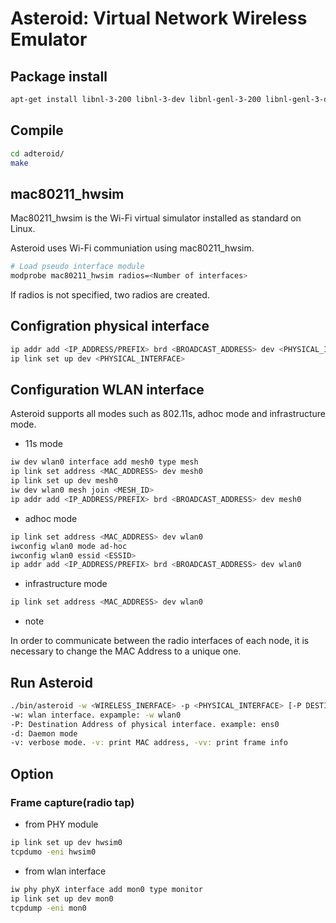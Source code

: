 # Asteroid: Virtual Network Wireless Emulator

## Package install

```bash
apt-get install libnl-3-200 libnl-3-dev libnl-genl-3-200 libnl-genl-3-dev libnl-route-3-200 libnl-route-3-dev libjson-c-dev libjson-c2
```

## Compile

```bash
cd adteroid/
make
```

## mac80211\_hwsim

Mac80211\_hwsim is the Wi-Fi virtual simulator installed as standard on Linux.

Asteroid uses Wi-Fi communiation using mac80211\_hwsim.

```bash
# Load pseudo interface module
modprobe mac80211_hwsim radios=<Number of interfaces>
```
If radios is not specified, two radios are created.

## Configration physical interface

```bash
ip addr add <IP_ADDRESS/PREFIX> brd <BROADCAST_ADDRESS> dev <PHYSICAL_INTERFACE>
ip link set up dev <PHYSICAL_INTERFACE>
```

## Configuration WLAN interface

Asteroid supports all modes such as 802.11s, adhoc mode and infrastructure mode.

  * 11s mode

```bash
iw dev wlan0 interface add mesh0 type mesh
ip link set address <MAC_ADDRESS> dev mesh0
ip link set up dev mesh0
iw dev wlan0 mesh join <MESH_ID>
ip addr add <IP_ADDRESS/PREFIX> brd <BROADCAST_ADDRESS> dev mesh0
```

  * adhoc mode

```bash
ip link set address <MAC_ADDRESS> dev wlan0
iwconfig wlan0 mode ad-hoc
iwconfig wlan0 essid <ESSID>
ip addr add <IP_ADDRESS/PREFIX> brd <BROADCAST_ADDRESS> dev wlan0
```

  * infrastructure mode

```bash
ip link set address <MAC_ADDRESS> dev wlan0
```

* note

In order to communicate between the radio interfaces of each node, it is necessary to change the MAC Address to a unique one.

## Run Asteroid

```bash
./bin/asteroid -w <WIRELESS_INERFACE> -p <PHYSICAL_INTERFACE> [-P DESTINATION_ADDRESS] [-i vni] [-d] [-v] [-r RATE]
-w: wlan interface. expample: -w wlan0
-P: Destination Address of physical interface. example: ens0
-d: Daemon mode
-v: verbose mode. -v: print MAC address, -vv: print frame info
```

## Option

### Frame capture(radio tap)

  * from PHY module

```bash
ip link set up dev hwsim0
tcpdumo -eni hwsim0
```

  * from wlan interface

```bash
iw phy phyX interface add mon0 type monitor
ip link set up dev mon0
tcpdump -eni mon0
```

